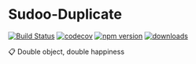# Sudoo-Duplicate

[![Build Status](https://travis-ci.com/SudoDotDog/Sudoo-Duplicate.svg?branch=master)](https://travis-ci.com/SudoDotDog/Sudoo-Duplicate)
[![codecov](https://codecov.io/gh/SudoDotDog/Sudoo-Duplicate/branch/master/graph/badge.svg)](https://codecov.io/gh/SudoDotDog/Sudoo-Duplicate)
[![npm version](https://badge.fury.io/js/%40sudoo%2Fduplicate.svg)](https://www.npmjs.com/package/@sudoo/duplicate)
[![downloads](https://img.shields.io/npm/dm/@sudoo/duplicate.svg)](https://www.npmjs.com/package/@sudoo/duplicate)

:clipboard: Double object, double happiness
